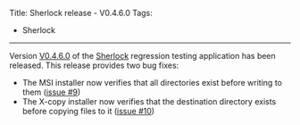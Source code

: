Title: Sherlock release - V0.4.6.0
Tags:
  - Sherlock
---

Version [V0.4.6.0](https://github.com/pvandervelde/Sherlock/releases/tag/v0.4.6.0) of the
[Sherlock](/projects/sherlock.html) regression testing application has been released. This release
provides two bug fixes:

- The MSI installer now verifies that all directories exist before writing to them
  ([issue #9](https://github.com/pvandervelde/Sherlock/issues/9))
- The X-copy installer now verifies that the destination directory exists before copying files to it
  ([issue #10](https://github.com/pvandervelde/Sherlock/issues/10))
